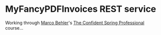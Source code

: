 # MyFancyPDFInvoices REST service

Working through [Marco Behler](https://www.marcobehler.com/)'s
[The Confident Spring Professional](https://www.marcobehler.com/courses/spring-professional)
course...
